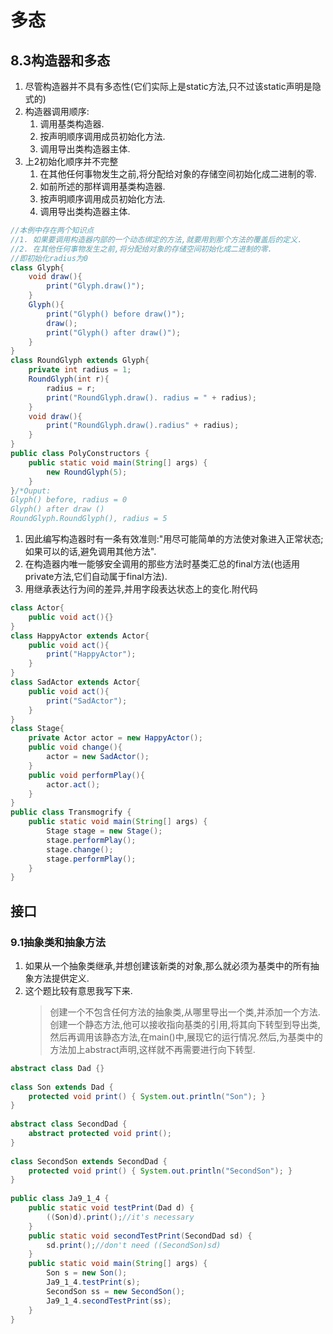 # 多态

## 8.3构造器和多态

1. 尽管构造器并不具有多态性(它们实际上是static方法,只不过该static声明是隐式的)
2. 构造器调用顺序:  
    1. 调用基类构造器.
    2. 按声明顺序调用成员初始化方法.
    3. 调用导出类构造器主体.
3. 上2初始化顺序并不完整
    1. 在其他任何事物发生之前,将分配给对象的存储空间初始化成二进制的零.
    2. 如前所述的那样调用基类构造器.
    3. 按声明顺序调用成员初始化方法.
    4. 调用导出类构造器主体.

```java
//本例中存在两个知识点
//1. 如果要调用构造器内部的一个动态绑定的方法,就要用到那个方法的覆盖后的定义.
//2. 在其他任何事物发生之前,将分配给对象的存储空间初始化成二进制的零.
//即初始化radius为0
class Glyph{
    void draw(){
        print("Glyph.draw()");
    }
    Glyph(){
        print("Glyph() before draw()");
        draw();
        print("Glyph() after draw()");
    }
}
class RoundGlyph extends Glyph{
    private int radius = 1;
    RoundGlyph(int r){
        radius = r;
        print("RoundGlyph.draw(). radius = " + radius);
    }
    void draw(){
        print("RoundGlyph.draw().radius" + radius);
    }
}
public class PolyConstructors {
    public static void main(String[] args) {
        new RoundGlyph(5);
    }
}/*Ouput:
Glyph() before, radius = 0
Glyph() after draw ()
RoundGlyph.RoundGlyph(), radius = 5
```

1. 因此编写构造器时有一条有效准则:"用尽可能简单的方法使对象进入正常状态;如果可以的话,避免调用其他方法".
1. 在构造器内唯一能够安全调用的那些方法时基类汇总的final方法(也适用private方法,它们自动属于final方法).
1. 用继承表达行为间的差异,并用字段表达状态上的变化.附代码

```java
class Actor{
    public void act(){}
}
class HappyActor extends Actor{
    public void act(){
        print("HappyActor");
    }
}
class SadActor extends Actor{
    public void act(){
        print("SadActor");
    }
}
class Stage{
    private Actor actor = new HappyActor();
    public void change(){
        actor = new SadActor();
    }
    public void performPlay(){
        actor.act();
    }
}
public class Transmogrify {
    public static void main(String[] args) {
        Stage stage = new Stage();
        stage.performPlay();
        stage.change();
        stage.performPlay();
    }
}

```

## 接口

### 9.1抽象类和抽象方法

1. 如果从一个抽象类继承,并想创建该新类的对象,那么就必须为基类中的所有抽象方法提供定义.
2. 这个题比较有意思我写下来.
    >创建一个不包含任何方法的抽象类,从哪里导出一个类,并添加一个方法.创建一个静态方法,他可以接收指向基类的引用,将其向下转型到导出类,然后再调用该静态方法,在main()中,展现它的运行情况.然后,为基类中的方法加上abstract声明,这样就不再需要进行向下转型.

```java
abstract class Dad {}  
  
class Son extends Dad {  
    protected void print() { System.out.println("Son"); }  
}  
  
abstract class SecondDad {  
    abstract protected void print();  
}  
  
class SecondSon extends SecondDad {  
    protected void print() { System.out.println("SecondSon"); }  
}  
  
public class Ja9_1_4 {  
    public static void testPrint(Dad d) {  
        ((Son)d).print();//it's necessary  
    }  
    public static void secondTestPrint(SecondDad sd) {  
        sd.print();//don't need ((SecondSon)sd)  
    }  
    public static void main(String[] args) {  
        Son s = new Son();  
        Ja9_1_4.testPrint(s);  
        SecondSon ss = new SecondSon();  
        Ja9_1_4.secondTestPrint(ss);
    }  
}  
```